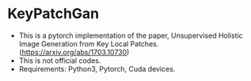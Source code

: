 # KeyPatchGan

- This is a pytorch implementation of the paper, Unsupervised Holistic Image Generation from Key Local Patches. (https://arxiv.org/abs/1703.10730)
- This is not official codes.
- Requirements: Python3, Pytorch, Cuda devices.


